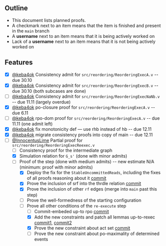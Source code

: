 ## Outline

* This document lists planned proofs.
* A checkmark next to an item means that the item is finished and present in the `main` branch
* A **username** next to an item means that it is being actively worked on
* Lack of a **username** next to an item means that it is not being actively worked on

## Features

- [x] [@keba4ok](https://www.github.com/keba4ok) Consistency admit for `src/reordering/ReorderingExecA.v` -- due 30.10
- [x] [@keba4ok](https://www.github.com/keba4ok) Consistency admit for `src/reordering/ReorderingExecB.v` -- due 30.10 (both subcases are done)
- [ ] [@keba4ok](https://www.github.com/keba4ok) Consistency admit for `src/reordering/ReorderingExecNaNb.v` -- due 11.11 (largely overdue)
- [x] [@keba4ok](https://www.github.com/keba4ok) po-closure proof for `src/reordering/ReorderingExecA.v` -- due 6.11
- [ ] [@keba4ok](https://www.github.com/keba4ok) rpo-dom proof for `src/reordering/ReorderingExecA.v` -- due 11.11 (one admit left)
- [x] [@keba4ok](https://www.github.com/keba4ok) fix monotonicity def — use rhb instead of hb -- due 12.11
- [x] [@keba4ok](https://www.github.com/keba4ok) migrate consistency proofs into copy of main -- due 12.11
- [ ] [@InnocentusLime](https://www.github.com/InnocentusLime) Partial proof for `src/reordering/ReorderingExecReexec.v`
    * [ ] Consistency proof for the intermediate graph
    * [x] Simulation relation for `G_s'` (done with minor admits)
    * [ ] Proof of the step (done with medium admits) -- new estimate N/A (minimum: proof with minor admits)
        - [x] Deploy the fix for the `StableUncommittedReads`, including the fixes of all proofs reasoning about it [commit](weakmemory/xmm/f9742bc1094d4b2bdffec5835afb889f9224afc1)
        - [x] Prove the inclusion of srf into the thrdle relation [commit](weakmemory/xmm/148c9e30a13db554e305380252be3949e712169b)
        - [x] Prove the inclusion of other `rf` edges (merge into `main` past this step)
        - [ ] Prove the well-formedness of the starting configuration
        - [ ] Prove all other conditions of the `re-execute` step
            - [ ] Commit-embeded up-to rpo [commit](https://github.com/weakmemory/xmm/commit/259a1698508bc26ffa74edc193c5dcff92a16d5b)
            - [x] Add the new constraints and patch all lemmas up-to-rexec [commit1](https://github.com/weakmemory/xmm/commit/aaa3968807c1239e1496273ae67e82a1d518d401), [commit2](https://github.com/weakmemory/xmm/commit/e739362f70188d3259b694b08a877ce58a7320f8)
            - [x] Prove the new constraint about act set [commit](https://github.com/weakmemory/xmm/commit/a7c242f8423800ba8c8b31e559ca9a085c6cc8ed)
            - [ ] Prove the new constraint about po-maximality of determined events
